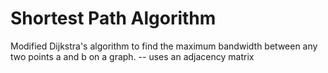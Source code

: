 # Shortest Path Algorithm
Modified Dijkstra's algorithm to find the maximum bandwidth between any two points a and b on a graph.
-- uses an adjacency matrix

